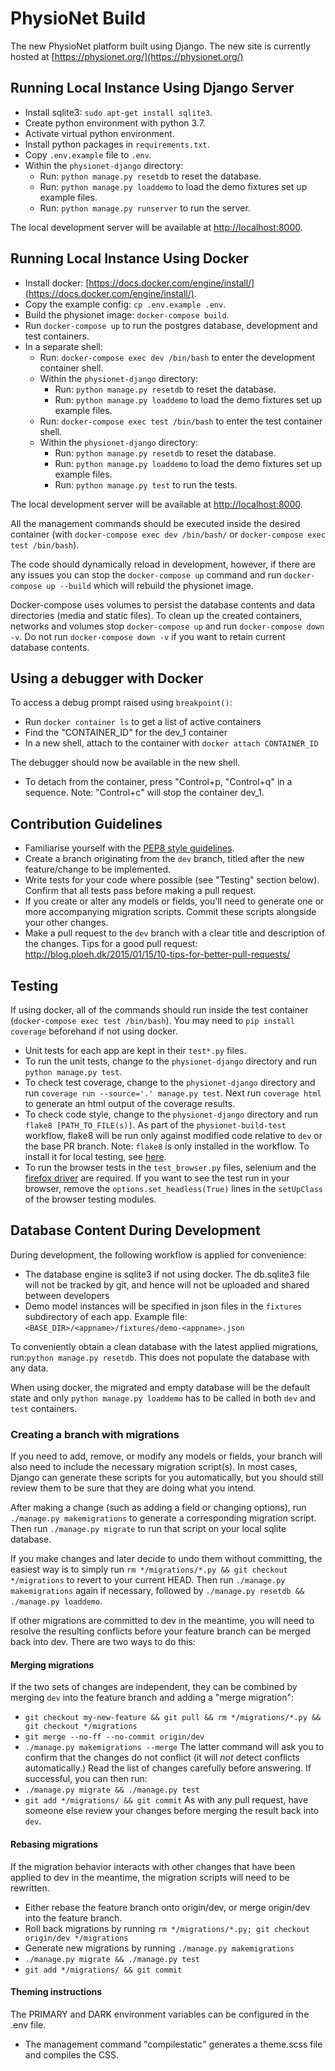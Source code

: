 # PhysioNet Build

The new PhysioNet platform built using Django. The new site is currently hosted at [https://physionet.org/](https://physionet.org/)

## Running Local Instance Using Django Server

- Install sqlite3: `sudo apt-get install sqlite3`.
- Create python environment with python 3.7.
- Activate virtual python environment.
- Install python packages in `requirements.txt`.
- Copy `.env.example` file to `.env`.
- Within the `physionet-django` directory:
  - Run: `python manage.py resetdb` to reset the database.
  - Run: `python manage.py loaddemo` to load the demo fixtures set up example files.
  - Run: `python manage.py runserver` to run the server.

The local development server will be available at [http://localhost:8000](http://localhost:8000).

## Running Local Instance Using Docker

- Install docker: [https://docs.docker.com/engine/install/](https://docs.docker.com/engine/install/).
- Copy the example config: `cp .env.example .env`.
- Build the physionet image: `docker-compose build`.
- Run `docker-compose up` to run the postgres database, development and test containers.
- In a separate shell:
  - Run: `docker-compose exec dev /bin/bash` to enter the development container shell.
  - Within the `physionet-django` directory:
    - Run: `python manage.py resetdb` to reset the database.
    - Run: `python manage.py loaddemo` to load the demo fixtures set up example files.
  - Run: `docker-compose exec test /bin/bash` to enter the test container shell.
  - Within the `physionet-django` directory:
    - Run: `python manage.py resetdb` to reset the database.
    - Run: `python manage.py loaddemo` to load the demo fixtures set up example files.
    - Run: `python manage.py test` to run the tests.

The local development server will be available at [http://localhost:8000](http://localhost:8000).

All the management commands should be executed inside the desired container (with `docker-compose exec dev /bin/bash/` or `docker-compose exec test /bin/bash`).

The code should dynamically reload in development, however, if there are any issues you can stop the `docker-compose up` command and run `docker-compose up --build` which will rebuild the physionet image.

Docker-compose uses volumes to persist the database contents and data directories (media and static files). To clean up the created containers, networks and volumes stop `docker-compose up` and run `docker-compose down -v`. Do not run `docker-compose down -v` if you want to retain current database contents.

## Using a debugger with Docker

To access a debug prompt raised using `breakpoint()`:

- Run `docker container ls` to get a list of active containers
- Find the "CONTAINER_ID" for the dev_1 container
- In a new shell, attach to the container with `docker attach CONTAINER_ID`

The debugger should now be available in the new shell. 

- To detach from the container, press "Control+p, "Control+q" in a sequence. Note: "Control+c" will stop the container dev_1. 

## Contribution Guidelines

- Familiarise yourself with the [PEP8 style guidelines](https://www.python.org/dev/peps/pep-0008/).
- Create a branch originating from the `dev` branch, titled after the new feature/change to be implemented.
- Write tests for your code where possible (see "Testing" section below). Confirm that all tests pass before making a pull request.
- If you create or alter any models or fields, you'll need to generate one or more accompanying migration scripts. Commit these scripts alongside your other changes.
- Make a pull request to the `dev` branch with a clear title and description of the changes. Tips for a good pull request: http://blog.ploeh.dk/2015/01/15/10-tips-for-better-pull-requests/

## Testing

If using docker, all of the commands should run inside the test container (`docker-compose exec test /bin/bash`). You may need to `pip install coverage` beforehand if not using docker.

- Unit tests for each app are kept in their `test*.py` files.
- To run the unit tests, change to the `physionet-django` directory and run `python manage.py test`.
- To check test coverage, change to the `physionet-django` directory and run `coverage run --source='.' manage.py test`. Next run `coverage html` to generate an html output of the coverage results.
- To check code style, change to the `physionet-django` directory and run `flake8 [PATH_TO_FILE(s)]`. As part of the `physionet-build-test` workflow, flake8 will be run only against modified code relative to `dev` or the base PR branch. 
Note: `flake8` is only installed in the workflow. To install it for local testing, see [here](https://flake8.pycqa.org/en/latest/).
- To run the browser tests in the `test_browser.py` files, selenium and the [firefox driver](https://github.com/mozilla/geckodriver/releases) are required. If you want to see the test run in your browser, remove the `options.set_headless(True)` lines in the `setUpClass` of the browser testing modules.

## Database Content During Development

During development, the following workflow is applied for convenience:
- The database engine is sqlite3 if not using docker. The db.sqlite3 file will not be tracked by git, and hence will not be uploaded and shared between developers
- Demo model instances will be specified in json files in the `fixtures` subdirectory of each app. Example file: `<BASE_DIR>/<appname>/fixtures/demo-<appname>.json`

To conveniently obtain a clean database with the latest applied migrations, run:`python manage.py resetdb`. This does not populate the database with any data.

When using docker, the migrated and empty database will be the default state and only `python manage.py loaddemo` has to be called in both `dev` and `test` containers.

### Creating a branch with migrations

If you need to add, remove, or modify any models or fields, your branch will also need to include the necessary migration script(s).  In most cases, Django can generate these scripts for you automatically, but you should still review them to be sure that they are doing what you intend.

After making a change (such as adding a field or changing options), run `./manage.py makemigrations` to generate a corresponding migration script.  Then run `./manage.py migrate` to run that script on your local sqlite database.

If you make changes and later decide to undo them without committing, the easiest way is to simply run `rm */migrations/*.py && git checkout */migrations` to revert to your current HEAD.  Then run `./manage.py makemigrations` again if necessary, followed by `./manage.py resetdb && ./manage.py loaddemo`.

If other migrations are committed to dev in the meantime, you will need to resolve the resulting conflicts before your feature branch can be merged back into dev.  There are two ways to do this:

#### Merging migrations

If the two sets of changes are independent, they can be combined by merging `dev` into the feature branch and adding a "merge migration":
 * `git checkout my-new-feature && git pull && rm */migrations/*.py && git checkout */migrations`
 * `git merge --no-ff --no-commit origin/dev`
 * `./manage.py makemigrations --merge`
The latter command will ask you to confirm that the changes do not conflict (it will *not* detect conflicts automatically.)  Read the list of changes carefully before answering.  If successful, you can then run:
 * `./manage.py migrate && ./manage.py test`
 * `git add */migrations/ && git commit`
As with any pull request, have someone else review your changes before merging the result back into `dev`.

#### Rebasing migrations

If the migration behavior interacts with other changes that have been applied to dev in the meantime, the migration scripts will need to be rewritten.
 * Either rebase the feature branch onto origin/dev, or merge origin/dev into the feature branch.
 * Roll back migrations by running `rm */migrations/*.py; git checkout origin/dev */migrations`
 * Generate new migrations by running `./manage.py makemigrations`
 * `./manage.py migrate && ./manage.py test`
 * `git add */migrations/ && git commit`


#### Theming instructions

The PRIMARY and DARK environment variables can be configured in the .env file.
 * The management command "compilestatic" generates a theme.scss file and compiles the CSS.


